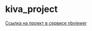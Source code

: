 # kiva_project
[Ссылка на проект в сервисе nbviewer](https://nbviewer.org/github/franktoblack/kiva_project/blob/551ce5e9b95e8511b7cc9e13311afc22258ba10d/kiva_project.ipynb)
